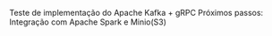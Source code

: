Teste de implementação do Apache Kafka + gRPC
Próximos passos: Integração com Apache Spark e Minio(S3)